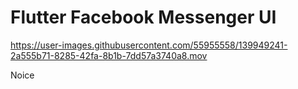 # Flutter Facebook Messenger UI


https://user-images.githubusercontent.com/55955558/139949241-2a555b71-8285-42fa-8b1b-7dd57a3740a8.mov

Noice
